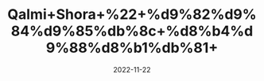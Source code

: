 ---
title: 'Qalmi+Shora+%22+%d9%82%d9%84%d9%85%db%8c+%d8%b4%d9%88%d8%b1%db%81+'
date: '2022-11-22' 
metatag: '' 
inventory: '0' 
draft: false 
# meta description 
shortDescripton: ''
description: 'Extracts+%22+Chemical+%22%da%a9%d9%85%db%8c%da%a9%d9%84'
longdescription: ''
tags: ''
brand: ''
subCategory: ''
unit: '50 gm-Pk'
sellCount: '0'
featured: True
# product Price
price: '40.0'
# Product Short Description
shortDescription: ''
productID: '6A32B1E5-AC47-ED11-996A-005056B3A416'
type: 'products'
category: 'Extracts+%22+Chemical+%22%da%a9%d9%85%db%8c%da%a9%d9%84' 
thumnailproduct: 'https://eraconnect.blob.core.windows.net/product-images/aminsaddiquidawakhana/ae585574-8c1b-4913-b9cc-3f693f540871.webp' 
images:
  - image: 'https://eraconnect.blob.core.windows.net/product-images/aminsaddiquidawakhana/ae585574-8c1b-4913-b9cc-3f693f540871.webp'  
Variants:
---
